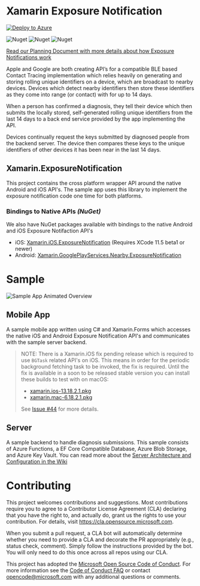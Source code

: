 
# Xamarin Exposure Notification

[![Deploy to Azure](https://aka.ms/deploytoazurebutton)](https://portal.azure.com/#create/Microsoft.Template/uri/https%3A%2F%2Fraw.githubusercontent.com%2Fxamarin%2Fxamarin.exposurenotification%2Fmaster%2Fazuredeploy.json)

![Nuget](https://img.shields.io/nuget/v/Xamarin.ExposureNotification?label=Cross-Platform)
![Nuget](https://img.shields.io/nuget/v/Xamarin.GooglePlayServices.Nearby.ExposureNotification?label=Android)
![Nuget](https://img.shields.io/nuget/v/Xamarin.iOS.ExposureNotification?label=iOS)

[Read our Planning Document with more details about how Exposure Notifications work](https://github.com/xamarin/xamarin.exposurenotification/blob/master/Exposure%20Notification%20Planning.pdf)

Apple and Google are both creating API’s for a compatible BLE based Contact Tracing implementation which relies heavily on generating and storing rolling unique identifiers on a device, which are broadcast to nearby devices.  Devices which detect nearby identifiers then store these identifiers as they come into range (or contact) with for up to 14 days.

When a person has confirmed a diagnosis, they tell their device which then submits the locally stored, self-generated rolling unique identifiers from the last 14 days to a back end service provided by the app implementing the API.

Devices continually request the keys submitted by diagnosed people from the backend server.  The device then compares these keys to the unique identifiers of other devices it has been near in the last 14 days.

## Xamarin.ExposureNotification

This project contains the cross platform wrapper API around the native Android and iOS API's.  The sample app uses this library to implement the exposure notification code one time for both platforms.

### Bindings to Native APIs _(NuGet)_

We also have NuGet packages available with bindings to the native Android and iOS Exposure Notifaction API's

 - iOS: [Xamarin.iOS.ExposureNotification](https://www.nuget.org/packages/Xamarin.iOS.ExposureNotification/) (Requires XCode 11.5 beta1 or newer)
 - Android: [Xamarin.GooglePlayServices.Nearby.ExposureNotification](https://www.nuget.org/packages/Xamarin.GooglePlayServices.Nearby.ExposureNotification/)


# Sample

![Sample App Animated Overview](https://github.com/xamarin/xamarin.exposurenotification/raw/master/exposure-notifications.gif)

## Mobile App

A sample mobile app written using C# and Xamarin.Forms which accesses the native iOS and Android Exposure Notification API's and communicates with the sample server backend.

> NOTE: There is a Xamarin.iOS fix pending release which is required to use `BGTask` related API's on iOS.  This means in order for the periodic background fetching task to be invoked, the fix is required.  Until the fix is available in a soon to be released stable version you can install these builds to test with on macOS:
>
> * [xamarin.ios-13.18.2.1.pkg](https://bosstoragemirror.blob.core.windows.net/wrench/jenkins/d16-6/29c4ea73109b377a71866c53a6d43033d5c5e90b/49/package/notarized/xamarin.ios-13.18.2.1.pkg)
> * [xamarin.mac-6.18.2.1.pkg](https://bosstoragemirror.blob.core.windows.net/wrench/jenkins/d16-6/29c4ea73109b377a71866c53a6d43033d5c5e90b/49/package/notarized/xamarin.mac-6.18.2.1.pkg)
>
> See [Issue #44](https://github.com/xamarin/xamarin.exposurenotification/issues/44#issuecomment-634381146) for more details.


## Server

A sample backend to handle diagnosis submissions.  This sample consists of Azure Functions, a EF Core Compatible Database, Azure Blob Storage, and Azure Key Vault.  You can read more about the [Server Architecture and Configuration in the Wiki](https://github.com/xamarin/xamarin.exposurenotification/wiki/Server-Architecture-&-Configuration)


# Contributing

This project welcomes contributions and suggestions.  Most contributions require you to agree to a
Contributor License Agreement (CLA) declaring that you have the right to, and actually do, grant us
the rights to use your contribution. For details, visit https://cla.opensource.microsoft.com.

When you submit a pull request, a CLA bot will automatically determine whether you need to provide
a CLA and decorate the PR appropriately (e.g., status check, comment). Simply follow the instructions
provided by the bot. You will only need to do this once across all repos using our CLA.

This project has adopted the [Microsoft Open Source Code of Conduct](https://opensource.microsoft.com/codeofconduct/).
For more information see the [Code of Conduct FAQ](https://opensource.microsoft.com/codeofconduct/faq/) or
contact [opencode@microsoft.com](mailto:opencode@microsoft.com) with any additional questions or comments.
